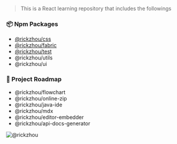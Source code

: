 > This is a React learning repository that includes the followings

### 📦 Npm Packages

- [@rickzhou/css]('packages/@rick-css/README.md')
- [@rickzhou/fabric]('packages/@rick-fabric/README.md')
- [@rickzhou/test]('packages/@rick-test/README.md')
- @rickzhou/utils
- @rickzhou/ui

### 🌟 Project Roadmap

- @rickzhou/flowchart
- @rickzhou/online-zip
- @rickzhou/java-ide
- @rickzhou/mdx
- @rickzhou/editor-embedder
- @rickzhou/api-docs-generator

![@rickzhou](https://cdn.jsdelivr.net/gh/rick-chou/rick-assets/jpg/44.jpg)
